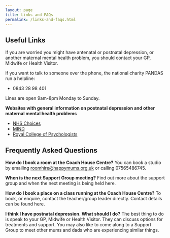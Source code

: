 ```yaml
---
layout: page
title: Links and FAQs
permalink: /links-and-faqs.html
---
```



## Useful Links

If you are worried you might have antenatal or postnatal depression, or another maternal mental health problem, you should contact your GP, Midwife or Health Visitor.

If you want to talk to someone over the phone, the national charity PANDAS run a helpline:

* 0843 28 98 401

Lines are open 9am-8pm Monday to Sunday.

**Websites with general information on postnatal depression and other maternal mental health problems**

* [NHS Choices](http://www.nhs.uk/conditions/postnataldepression/pages/introduction.aspx)
* [MIND](http://www.mind.org.uk/information-support/types-of-mental-health-problems/postnatal-depression/#.VOR14vk0HoU)
* [Royal College of Psychologists](http://www.rcpsych.ac.uk/healthadvice/problemsdisorders/postnataldepression.aspx)

## Frequently Asked Questions

**How do I book a room at the Coach House Centre?** You can book a studio by emailing roomhire@happymums.org.uk or calling 07565486745.

**When is the next Support Group meeting?** Find out more about the support group and when the next meeting is being held here.

**How do I book a place on a class running at the Coach House Centre?** To book, or enquire, contact the teacher/group leader directly. Contact details can be found here.

**I think I have postnatal depression. What should I do?** The best thing to do is speak to your GP, Midwife or Health Visitor. They can discuss options for treatments and support. You may also like to come along to a Support Group to meet other mums and dads who are experiencing similar things.